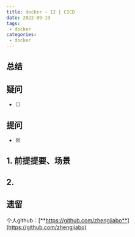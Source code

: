 ```yaml
---
title: docker - 12 | CICD
date: 2022-09-19
tags:
 - docker
categories: 
 - docker
---
```

 



## 总结





## 疑问
- [ ] 







## 提问
- [x] 






  
## 1. 前提提要、场景







## 2. 








## 遗留





个人github：[**https://github.com/zhengjiabo**](https://github.com/zhengjiabo) 